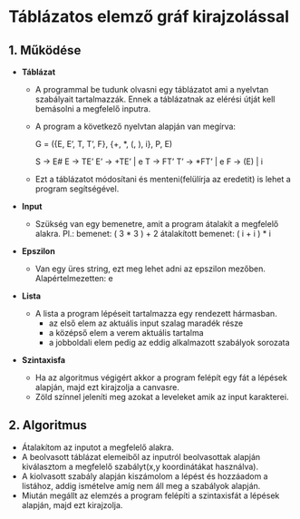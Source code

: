 # Táblázatos elemző gráf kirajzolással
## 1. Működése

- **Táblázat**
  - A programmal be tudunk olvasni egy táblázatot ami a nyelvtan szabályait tartalmazzák.
    Ennek a táblázatnak az elérési útját kell bemásolni a megfelelő inputra.

  - A program a következő nyelvtan alapján van megírva:
  
      G = ({E, E’, T, T’, F}, {+, *, (, ), i}, P, E)

      S -> E#
      E -> TE’
      E’ -> +TE’ | e
      T -> FT’
      T’ -> *FT’ | e
      F -> (E) | i

  - Ezt a táblázatot módosítani és menteni(felülírja az eredetit) is lehet a program segítségével.
  
- **Input**
  - Szükség van egy bemenetre, amit a program átalakít a megfelelő alakra.
    Pl.: 
      bemenet:                ( 3 * 3 ) + 2
      átalakított bemenet:    ( i + i ) * i 

- **Epszilon**
  - Van egy üres string, ezt meg lehet adni az epszilon mezőben. 
    Alapértelmezetten: e

- **Lista**
    - A lista a program lépéseit tartalmazza egy rendezett hármasban.
       - az első elem az aktuális input szalag maradék része
       - a középső elem a verem aktuális tartalma
       - a jobboldali elem pedig az eddig alkalmazott szabályok sorozata

- **Szintaxisfa**
   - Ha az algoritmus végigért akkor a program felépít egy fát a lépések alapján, majd ezt kirajzolja a canvasre.
   - Zöld színnel jeleníti meg azokat a leveleket amik az input karakterei.
  
  
## 2. Algoritmus

  - Átalakítom az inputot a megfelelő alakra.
  - A beolvasott táblázat elemeiből az inputról beolvasottak alapján kiválasztom a megfelelő szabályt(x,y koordinátákat használva).
  - A kiolvasott szabály alapján kiszámolom a lépést és hozzáadom a listához, addig ismételve amíg nem áll meg a szabályok alapján.
  - Miután megállt az elemzés a program felépíti a szintaxisfát a lépések alapján, majd ezt kirajzolja.
